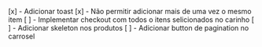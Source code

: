 [x] - Adicionar toast
[x] - Não permitir adicionar mais de uma vez o mesmo item
[ ] - Implementar checkout com todos o itens selicionados no carinho
[ ] - Adicionar skeleton nos produtos
[ ] - Adicionar button de pagination no carrosel